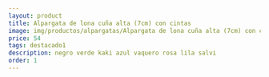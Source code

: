 ```yaml
---
layout: product
title: Alpargata de lona cuña alta (7cm) con cintas 
image: img/productos/alpargatas/Alpargata de lona cuña alta (7cm) con cintas =54 =destacado1=negro verde kaki azul vaquero rosa lila salvi.webp
price: 54 
tags: destacado1
description: negro verde kaki azul vaquero rosa lila salvi
order: 1
---
```

